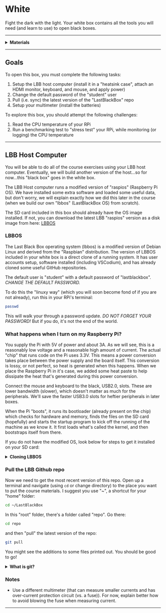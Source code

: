 # White

Fight the dark with the light. Your white box contains all the tools you will need (and learn to use) to open black boxes.

----

<details><summary><b>Materials</b></summary><p>

Contents|Description| # |Data|Link|
:-------|:----------|:-:|:--:|:--:|
Computer (RPi4)|Raspberry Pi 4b with 4 GB RAM|1|[-D-](_data/datasheets/rpi4b_4gb.pdf)|[-L-](https://uk.farnell.com/raspberry-pi/rpi4-modbp-4gb/raspberry-pi-4-model-b-4gb/dp/3051887)
Case|Silver aluminum heatsink case (Akasa Gem Pro)|1|[-D-](https://www.akasa.co.uk/search.php?seed=A-RA09-M2S)|[-L-](https://www.amazon.co.uk/gp/product/B089GVMK37/ref=ox_sc_act_title_1?smid=AHX2VT4JA3HIX&psc=1)
Power supply|5V/3A (15W) USB Type-C power supply|1|[-D-](_data/datasheets/rpi_power_supply_5V3A.pdf)|[-L-](https://uk.farnell.com/raspberry-pi/sc0212/rpi-power-supply-usb-c-5-1v-3a/dp/3106940)
Cable (HDMI)|micro to full HDMI cable (1 m)|1|[-D-](_data/datasheets/hdmi_cable_micro_1m.pdf)|[-L-](https://uk.farnell.com/raspberry-pi/t7689ax/cable-micro-hdmi-hdmi-plug-1m/dp/3107125)
SD card|32 GB micro SD card|1|[-D-](_data/datasheets/SanDisk-SDSQXCG-032G-GN6MA-datasheet.pdf)|[-L-](https://www.amazon.co.uk/dp/B06XYHN68L/ref=twister_B07J6Z8HHM?_encoding=UTF8&th=1&qty=15)
Multimeter|(Sealy MM18) pocket digital multimeter|1|[-D-](_data/datasheets/MM18_DFC0123042.pdf)|[-L-](https://www.ffx.co.uk/tools/product/Sealey-Mm18-5051747848412-Pocket-Multimeter)
Test Lead|Alligator clip to 0.64 mm pin (20 cm)|2|-|[-L-](https://www.amazon.co.uk/Oiyagai-Alligator-Crocodile-Arduino-Raspberry/dp/B07CXTSX8R/ref=sr_1_2?dchild=1&keywords=Oiyagai-Alligator-Crocodile-Arduino-Raspberry&qid=1598887302&s=computers&sr=1-2)
Screwdriver|Phillips driver (size #1)|1|[-D-](_data/datasheets/screwdriver_phillips_1.pdf)|[-L-](https://uk.farnell.com/wera/118024/screwdriver-precision-ph1x80mm/dp/1337805)
Screwdriver|Slotted driver (tip 3 mm)|1|[-D-](_data/datasheets/screwdriver_slotted_3mm.pdf)|[-L-](https://uk.farnell.com/wera/118010/screwdriver-precision-slot-3-0x80mm/dp/1337801)
Camera (RPiHQ)|Raspberry Pi high quality 12.3 MP camera|1|[-D-](_data/datasheets/rpi_camera_hq.pdf)|[-L-](https://uk.farnell.com/raspberry-pi/rpi-hq-camera/rpi-high-quality-camera-12-3-mp/dp/3381605)
Lens (6mm)|CS-mount wide-angle lens (F1.2/FL 6 mm)|1|[-D-](_data/datasheets/lens_cs_mount_6mm.pdf)|[-L-](https://uk.farnell.com/raspberry-pi/rpi-6mm-lens/rpi-6mm-wide-angle-lens/dp/3381607)
Tripod|Small tripod with camera mount (white)|1|[-D-](https://www.manfrotto.com/uk-en/pixi-mini-tripod-white-mtpixi-wh/)|[-L-](https://www.amazon.co.uk/Manfrotto-PIXI-Mini-Tripod-White/dp/B00GUND8XM)

Required|Description| # |Box|
:-------|:----------|:-:|:-:|
Monitor|Display with HDMI input|1|-|
Keyboard|USB keyboard|1|-|
Mouse|USB mouse|1|-|

</p></details>

----

## Goals

To open this box, you must complete the following tasks:

1. Setup the LBB host computer (install it in a "heatsink case", attach an HDMI monitor, keyboard, and mouse, and apply power)
2. Change the default password of the "student" user
3. Pull (i.e. sync) the latest version of the "LastBlackBox" repo
4. Setup your multimeter (install the batteries)

To explore this box, you should attempt the following challenges:

1. Read the CPU temperature of your RPi
2. Run a benchmarking test to "stress test" your RPi, while monitoring (or logging) the CPU temperature

----

## LBB Host Computer

You will be able to do all of the course exercises using your LBB host computer. Eventually, we will build another version of the host...so for now...this "black box" goes in the white box.

The LBB Host computer runs a modified version of "raspios" (Raspberry Pi OS). We have installed some extra software and loaded some useful data, but don't worry, we will explain exactly how we did this later in the course (when we build our own "lbbos" (LastBlackBox OS) from scratch).

The SD card included in this box should already have the OS image installed. If not, you can download the latest LBB "raspios" version as a disk image from here: [LBBOS](https://www.dropbox.com/s/p4zqx56ep31gppf/lbbos.img?dl=0)

### LBBOS

The Last Black Box operating system (lbbos) is a modified version of Debian Linux and derived from the "Raspbian" distribution. The version of LBBOS included in your white box is a direct clone of a running system. It has user accounts setup, software installed (including VSCodium), and has already cloned some useful GitHub repositories.

The default user is "student" with a default password of "lastblackbox". *CHANGE THE DEFAULT PASSWORD.*

To do this the "linuxy way" (which you will soon become fond of if you are not already), run this in your RPi's terminal:

```bash
passwd
```

This will walk your through a password update. *DO NOT FORGET YOUR PASSWORD!* But if you do, it's not the end of the world.

### What happens when I turn on my Raspberry Pi?

You supply the Pi with 5V of power and about 3A. As we will see, this is a reasonably low voltage and a reasonable high amount of current. The actual "chip" that runs code on the Pi uses 3.3V. This means a power conversion takes place between the power supply and the board itself. This conversion is lossy, or not perfect, so heat is generated when this happens. When we place the Raspberry Pi in it's case, we added some heat paste to help dissipate the heat that's generated during this power conversion.

Connect the mouse and keyboard to the black, USB2.0, slots. These are lower bandwidth (slower), which doesn't matter as much for the peripherals. We'll save the faster USB3.0 slots for heftier peripherals in later boxes.

When the Pi "boots", it runs its bootloader (already present on the chip) which checks for hardware and memory, finds the files on the SD card (hopefully) and starts the startup program to kick off the running of the machine as we know it. It first loads what's called the kernel, and then bootstraps itself from there.

If you do not have the modified OS, look below for steps to get it installed on your SD card:

<details><summary><b>Cloning LBBOS</b></summary><p>

To clone an exact copy of a (functional) LBBOS:

1. Remove the SD card from your RPi
2. Insert it into a machine running Debian-based Linux (e.g. Ubuntu)
3. Identify the name of the SD card device using *fdisk*:

    ```bash
    sudo fdisk -l
    ```

4. Unmount any partitions that were mounted upon inserting the SD card

5. Copy the SD card contents to an image file on your computer:

    ```bash
    sudo dd if=<name or your SD card device> of=lbbos_backup.img
    ```

6. The resulting image will be the size of the SD card. This is usually excessive and can be reduced before burning onto another SD card. Shrinking the image is accomplished by a bash script called [PiShrink](https://github.com/Drewsif/PiShrink).

    ```bash
    wget https://raw.githubusercontent.com/Drewsif/PiShrink/master/pishrink.sh
    chmod +x pishrink.sh
    sudo ./pishrink.sh -v -p lbbos_backup.img lbbos.img
    ```

7. Copy the new (shrunken) image to a new SD card using [Etcher](https://www.balena.io/etcher/).

</p></details>

### Pull the LBB Github repo

Now we need to get the most recent version of this repo. Open up a terminal and navigate (using `cd` or change directory) to the place you want to put the course materials. I suggest you use "~", a shortcut for your "home" folder:

```bash
cd ~/LastBlackBox
```

In this "root" folder, there's a folder called "repo". Go there:

```bash
cd repo
```

and then "pull" the latest version of the repo:

```bash
git pull
```

You might see the additions to some files printed out. You should be good to go!

<details><summary><b>What is git?</b></summary><p>

Git solves the problem of *version control*. Git is a way of "tracking changes" between version of code such that we can "revert" the last working version of your code so that you feel free to destroy and rebuild your code at will, knowing all the while that you'll have a working version. Git is a universe unto itself, so we'll leave it here for now and use Git and it's "cloud" based backup solution GitHub (this allows you to "push" your code to a server somwhere owned by Microsoft by making a Github account).

</p></details>

### Notes

- Use a different multimeter (that can measure smaller currents and has over-current protection circuit (vs. a fuse)). For now, explain better how to avoid blowing the fuse when measuring current.

----
